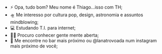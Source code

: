 - ⚡ Opa, tudo bom? Meu nome é Thiago...isso com TH;
- 🛸 Me interesso por cultura pop, design, astronomia e assuntos mindblowing;
- 💻 Estudando T.I. para internet;
- 🖖🏼 Procuro conhecer gente mente aberta;
- 🍻 Me encontre no bar mais próximo ou @lanatrovoada num instagram mais próximo de você;

<!---
thonoriop/thonoriop is a ✨ special ✨ repository because its `README.md` (this file) appears on your GitHub profile.
You can click the Preview link to take a look at your changes.
--->
